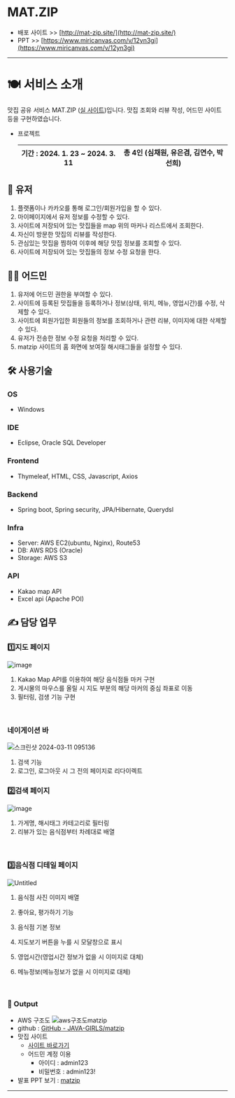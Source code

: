 # MAT.ZIP

- 배포 사이트 >> [http://mat-zip.site/](http://mat-zip.site/) </li>
- PPT >> [https://www.miricanvas.com/v/12yn3gi](https://www.miricanvas.com/v/12yn3gi) </li>
---
# 🍽️ **서비스 소개**
맛집 공유 서비스 MAT.ZIP ([실 사이트](http://mat-zip.site))입니다.
맛집 조회와 리뷰 작성, 어드민 사이트 등을 구현하였습니다.
- 프로젝트
    
    
    | 기간 : 2024. 1. 23 ~ 2024. 3. 11 | 총 4인 (심채원, 유은겸, 김연수, 박선희) |
    | --- | --- |
## 👤 유저
1. 플랫폼이나 카카오를 통해 로그인/회원가입을 할 수 있다.
2. 마이페이지에서 유저 정보를 수정할 수 있다.
3. 사이트에 저장되어 있는 맛집들을 map 위의 마커나 리스트에서 조회한다.
4. 자신이 방문한 맛집의 리뷰를 작성한다.
5. 관심있는 맛집을 찜하여 이후에 해당 맛집 정보를 조회할 수 있다.
6. 사이트에 저장되어 있는 맛집들의 정보 수정 요청을 한다.
## 🧑‍💼 어드민
1. 유저에 어드민 권한을 부여할 수 있다.
2. 사이트에 등록된 맛집들을 등록하거나 정보(상태, 위치, 메뉴, 영업시간)를 수정, 삭제할 수 있다.
3. 사이트에 회원가입한 회원들의 정보를 조회하거나 관련 리뷰, 이미지에 대한 삭제할 수 있다.
4. 유저가 전송한 정보 수정 요청을 처리할 수 있다.
5. matzip 사이트의 홈 화면에 보여질 해시태그들을 설정할 수 있다.
## **🛠 사용기술**
### OS
- Windows
### IDE
- Eclipse, Oracle SQL Developer
### **Frontend**
- Thymeleaf, HTML, CSS, Javascript, Axios
### **Backend**
- Spring boot, Spring security, JPA/Hibernate, Querydsl
### **Infra**
- Server: AWS EC2(ubuntu, Nginx), Route53
- DB: AWS RDS (Oracle)
- Storage: AWS S3
### API
- Kakao map API
- Excel api (Apache POI)
## **✍️ 담당 업무**
### 1️⃣지도 페이지
![image](https://github.com/user-attachments/assets/fb10bf94-a832-4443-b75b-d7a17f8bf1aa)

1. Kakao Map API를 이용하여 해당 음식점들 마커 구현
2. 게시물의 마우스를 올릴 시 지도 부분의 해당 마커의 중심 좌표로 이동
3. 필터링, 검생 기능 구현
</br>

### 네이게이션 바
![스크린샷 2024-03-11 095136](https://github.com/user-attachments/assets/11c72a3e-8610-42cc-9ea1-d2d91515f336)

1. 검색 기능
2. 로그인, 로그아웃 시 그 전의 페이지로 리다이렉트

### 2️⃣검색 페이지
![image](https://github.com/user-attachments/assets/c07df15d-0c45-417a-8df7-0a52d0ea4631)

1. 가게명, 해시태그 카테고리로 필터링
2. 리뷰가 있는 음식점부터 차례대로 배열
</br>

### 3️⃣음식점 디테일 페이지
![Untitled](https://github.com/user-attachments/assets/f21fb639-6ed6-4ee5-808e-e788cbf266db)

1. 음식점 사진 이미지 배열
2. 좋아요, 평가하기 기능
3. 음식점 기본 정보 
4. 지도보기 버튼을 누를 시 모달창으로 표시
5. 영업시간(영업시간 정보가 없을 시 이미지로 대체)
6. 메뉴정보(메뉴정보가 없을 시 이미지로 대체)

   </br>
### 🔗 Output
- AWS 구조도
![aws구조도matzip](https://github.com/JAVA-GIRLS/matzip/assets/114975208/0ed2b2c4-e5dd-4555-b38d-e78157aefc5d)
- github : [GitHub - JAVA-GIRLS/matzip](https://github.com/JAVA-GIRLS/matzip)
- 맛집 사이트
    - [사이트 바로가기](http://mat-zip.site)
    - 어드민 계정 이용
        - 아이디 : admin123
        - 비밀번호 : admin123!
- 발표 PPT 보기 : [matzip](https://www.miricanvas.com/v/12yn3gi)
    
---

